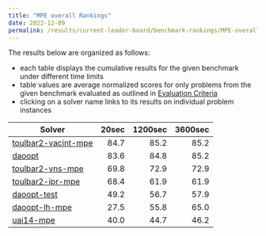 ```yaml
---
title: "MPE overall Rankings"
date: 2022-12-09
permalink: /results/current-leader-board/benchmark-rankings/MPE-overall-rankings
---
```




The results below are organized as follows:
- each table displays the cumulative results for the given benchmark under different time limits
- table values are average normalized scores for only problems from the given benchmark evaluated as outlined in [Evaluation Criteria](https://uaicompetition.github.io/uci-2022/results/evaluation-criteria/)
- clicking on a solver name links to its results on individual problem instances


|                                Solver                                 | 20sec | 1200sec | 3600sec |
| --------------------------------------------------------------------- | ----: | ------: | ------: |
| [toulbar2-vacint-mpe](../solver-scores/toulbar2-vacint-mpe-scores.md) |  84.7 |    85.2 |    85.2 |
| [daoopt](../solver-scores/daoopt-scores.md)                           |  83.6 |    84.8 |    85.2 |
| [toulbar2-vns-mpe](../solver-scores/toulbar2-vns-mpe-scores.md)       |  69.8 |    72.9 |    72.9 |
| [toulbar2-ipr-mpe](../solver-scores/toulbar2-ipr-mpe-scores.md)       |  68.4 |    61.9 |    61.9 |
| [daoopt-test](../solver-scores/daoopt-test-scores.md)                 |  49.2 |    56.7 |    57.9 |
| [daoopt-lh-mpe](../solver-scores/daoopt-lh-mpe-scores.md)             |  27.5 |    55.8 |    65.0 |
| [uai14-mpe](../solver-scores/uai14-mpe-scores.md)                     |  40.0 |    44.7 |    46.2 |

